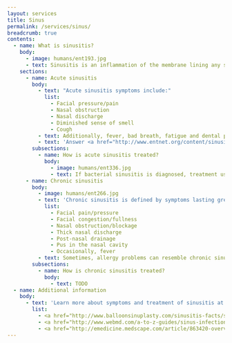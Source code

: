 ```yaml
---
layout: services
title: Sinus
permalink: /services/sinus/
breadcrumb: true
contents:
  - name: What is sinusitis?
    body:
      - image: humans/ent193.jpg
      - text: Sinusitis is an inflammation of the membrane lining any sinus, especially one of the paranasal sinuses. Acute sinusitis is a short-term condition that responds to antibiotics and decongestants.  Chronic sinusitis is characterized by four recurrences of acute sinusitis, or symptoms lasting greater than 3 months.
    sections:
      - name: Acute sinusitis
        body:
          - text: "Acute sinusitis symptoms include:"
            list:
              - Facial pressure/pain
              - Nasal obstruction
              - Nasal discharge
              - Diminished sense of smell
              - Cough
          - text: Additionally, fever, bad breath, fatigue and dental pain may be symptoms of other sinus issues.  Most of these episodes are viral in origin. Bacterial infection might be present if symptoms worsen after 5 days, persist after 10 days, or if the severity of symptoms seem out of proportion to a viral infection.
          - text: 'Answer <a href="http://www.entnet.org/content/sinusitis">this questionnaire</a> if you suspect that you may have acute sinusitis.'
        subsections:
          - name: How is acute sinusitis treated?
            body:
              - image: humans/ent336.jpg
              - text: If bacterial sinusitis is diagnosed, treatment usually involves the use of antibiotics for 10 to 14 days, in conjunction with saline sprays, decongestants, mucoevacuants, and pain medications.
      - name: Chronic sinusitis
        body:
          - image: humans/ent266.jpg
          - text: 'Chronic sinusitis is defined by symptoms lasting greater than 12 weeks. These symptoms suggest a chronic sinusitis problem:'
            list:
              - Facial pain/pressure
              - Facial congestion/fullness
              - Nasal obstruction/blockage
              - Thick nasal discharge
              - Post-nasal drainage
              - Pus in the nasal cavity
              - Occasionally, fever
          - text: Sometimes, allergy problems can resemble chronic sinus problems.
        subsections:
          - name: How is chronic sinusitis treated?
            body:
              - text: TODO
  - name: Additional information
    body:
      - text: 'Learn more about symptoms and treatment of sinusitis at these links:'
        list:
          - <a href="http://www.balloonsinuplasty.com/sinusitis-facts/sinusitis-overview/">Sinusitis Overview</a>
          - <a href="http://www.webmd.com/a-to-z-guides/sinus-infection">Sinusitis and Sinus Infection</a>
          - <a href="http://emedicine.medscape.com/article/863420-overview">Functional Endoscopic Sinus Surgery</a>
---
```

